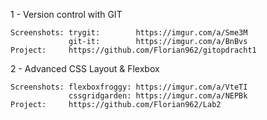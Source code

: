 1 - Version control with GIT

    Screenshots: trygit:        https://imgur.com/a/Sme3M
                 git-it:        https://imgur.com/a/BnBvs
    Project:     https://github.com/Florian962/gitopdracht1
    
2 - Advanced CSS Layout & Flexbox

    Screenshots: flexboxfroggy: https://imgur.com/a/VteTI
                 cssgridgarden: https://imgur.com/a/NEPBk
    Project:     https://github.com/Florian962/Lab2